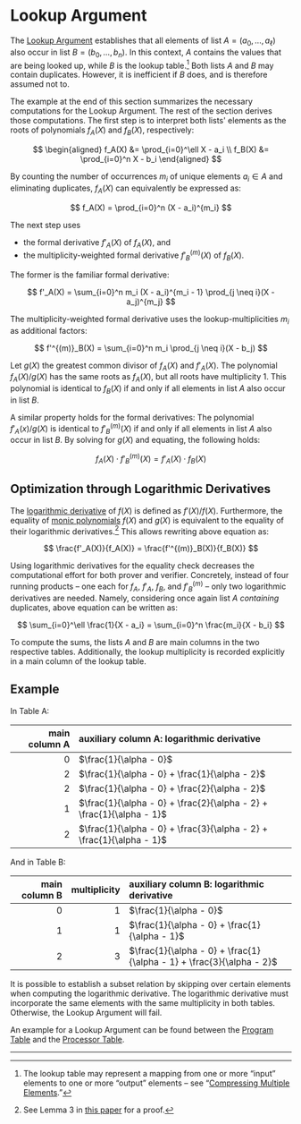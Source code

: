 # Lookup Argument

The [Lookup Argument](https://eprint.iacr.org/2023/107.pdf) establishes that all elements of list $A = (a_0, \dots, a_\ell)$ also occur in list $B = (b_0, \dots, b_n)$.
In this context, $A$ contains the values that are being looked up, while $B$ is the lookup table.[^1]
Both lists $A$ and $B$ may contain duplicates.
However, it is inefficient if $B$ does, and is therefore assumed not to.

The example at the end of this section summarizes the necessary computations for the Lookup Argument.
The rest of the section derives those computations.
The first step is to interpret both lists' elements as the roots of polynomials $f_A(X)$ and $f_B(X)$, respectively:

$$
\begin{aligned}
f_A(X) &= \prod_{i=0}^\ell X - a_i \\
f_B(X) &= \prod_{i=0}^n X - b_i
\end{aligned}
$$

By counting the number of occurrences $m_i$ of unique elements $a_i \in A$ and eliminating duplicates, $f_A(X)$ can equivalently be expressed as:

$$
f_A(X) = \prod_{i=0}^n (X - a_i)^{m_i}
$$


The next step uses
- the formal derivative $f'_A(X)$ of $f_A(X)$, and
- the multiplicity-weighted formal derivative $f'^{(m)}_B(X)$ of $f_B(X)$.

The former is the familiar formal derivative:

$$
f'_A(X) = \sum_{i=0}^n m_i (X - a_i)^{m_i - 1} \prod_{j \neq i}(X - a_j)^{m_j}
$$

The multiplicity-weighted formal derivative uses the lookup-multiplicities $m_i$ as additional factors:

$$
f'^{(m)}_B(X) = \sum_{i=0}^n m_i \prod_{j \neq i}(X - b_j)
$$

Let $g(X)$ the greatest common divisor of $f_A(X)$ and $f'_A(X)$.
The polynomial $f_A(X) / g(X)$ has the same roots as $f_A(X)$, but all roots have multiplicity 1.
This polynomial is identical to $f_B(X)$ if and only if all elements in list $A$ also occur in list $B$.

A similar property holds for the formal derivatives:
The polynomial $f'_A(x) / g(X)$ is identical to $f'^{(m)}_B(X)$ if and only if all elements in list $A$ also occur in list $B$.
By solving for $g(X)$ and equating, the following holds:

$$
f_A(X) \cdot f'^{(m)}_B(X) = f'_A(X) \cdot f_B(X)
$$

## Optimization through Logarithmic Derivatives

The [logarithmic derivative](https://eprint.iacr.org/2022/1530.pdf) of $f(X)$ is defined as $f'(X) / f(X)$.
Furthermore, the equality of [monic polynomials](https://en.wikipedia.org/wiki/Monic_polynomial) $f(X)$ and $g(X)$ is equivalent to the equality of their logarithmic derivatives.[^2]
This allows rewriting above equation as:

$$
\frac{f'_A(X)}{f_A(X)} = \frac{f'^{(m)}_B(X)}{f_B(X)}
$$

Using logarithmic derivatives for the equality check decreases the computational effort for both prover and verifier.
Concretely, instead of four running products – one each for $f_A$, $f'_A$, $f_B$, and $f'^{(m)}_B$ – only two logarithmic derivatives are needed.
Namely, considering once again list $A$ _containing_ duplicates, above equation can be written as:

$$
\sum_{i=0}^\ell \frac{1}{X - a_i} = \sum_{i=0}^n \frac{m_i}{X - b_i}
$$

To compute the sums, the lists $A$ and $B$ are main columns in the two respective tables.
Additionally, the lookup multiplicity is recorded explicitly in a main column of the lookup table.

## Example

In Table A:

| main column A | auxiliary column A: logarithmic derivative                           |
|--------------:|:---------------------------------------------------------------------|
|             0 | $\frac{1}{\alpha - 0}$                                               |
|             2 | $\frac{1}{\alpha - 0} + \frac{1}{\alpha - 2}$                        |
|             2 | $\frac{1}{\alpha - 0} + \frac{2}{\alpha - 2}$                        |
|             1 | $\frac{1}{\alpha - 0} + \frac{2}{\alpha - 2} + \frac{1}{\alpha - 1}$ |
|             2 | $\frac{1}{\alpha - 0} + \frac{3}{\alpha - 2} + \frac{1}{\alpha - 1}$ |

And in Table B:

| main column B | multiplicity | auxiliary column B: logarithmic derivative                           |
|--------------:|-------------:|:---------------------------------------------------------------------|
|             0 |            1 | $\frac{1}{\alpha - 0}$                                               |
|             1 |            1 | $\frac{1}{\alpha - 0} + \frac{1}{\alpha - 1}$                        |
|             2 |            3 | $\frac{1}{\alpha - 0} + \frac{1}{\alpha - 1} + \frac{3}{\alpha - 2}$ |

It is possible to establish a subset relation by skipping over certain elements when computing the logarithmic derivative.
The logarithmic derivative must incorporate the same elements with the same multiplicity in both tables.
Otherwise, the Lookup Argument will fail.

An example for a Lookup Argument can be found between the [Program Table](program-table.md) and the [Processor Table](processor-table.md#auxiliary-colums).

---

[^1]: The lookup table may represent a mapping from one or more “input” elements to one or more “output” elements – see “[Compressing Multiple Elements](table-linking.md#compressing-multiple-elements).”

[^2]: See Lemma 3 in [this paper](https://eprint.iacr.org/2022/1530.pdf) for a proof.
